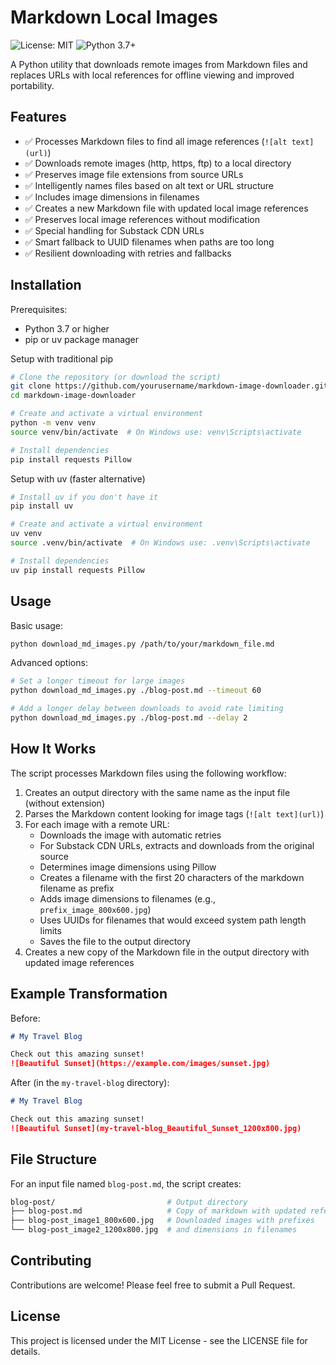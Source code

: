 # Markdown Local Images

<img alt="License: MIT" src="https://img.shields.io/badge/License-MIT-yellow.svg">&nbsp;<img alt="Python 3.7+" src="https://img.shields.io/badge/python-3.7+-blue.svg">

A Python utility that downloads remote images from Markdown files and replaces URLs with local references for offline viewing and improved portability.

## Features

* ✅ Processes Markdown files to find all image references (`![alt text](url)`)
* ✅ Downloads remote images (http, https, ftp) to a local directory
* ✅ Preserves image file extensions from source URLs
* ✅ Intelligently names files based on alt text or URL structure
* ✅ Includes image dimensions in filenames
* ✅ Creates a new Markdown file with updated local image references
* ✅ Preserves local image references without modification
* ✅ Special handling for Substack CDN URLs
* ✅ Smart fallback to UUID filenames when paths are too long
* ✅ Resilient downloading with retries and fallbacks

## Installation

Prerequisites:

* Python 3.7 or higher
* pip or uv package manager
  
Setup with traditional pip

```bash
# Clone the repository (or download the script)
git clone https://github.com/yourusername/markdown-image-downloader.git
cd markdown-image-downloader

# Create and activate a virtual environment
python -m venv venv
source venv/bin/activate  # On Windows use: venv\Scripts\activate

# Install dependencies
pip install requests Pillow
```

Setup with uv (faster alternative)

```bash
# Install uv if you don't have it
pip install uv

# Create and activate a virtual environment
uv venv
source .venv/bin/activate  # On Windows use: .venv\Scripts\activate

# Install dependencies
uv pip install requests Pillow
```

## Usage

Basic usage:

```bash
python download_md_images.py /path/to/your/markdown_file.md
```

Advanced options:

```bash
# Set a longer timeout for large images
python download_md_images.py ./blog-post.md --timeout 60

# Add a longer delay between downloads to avoid rate limiting
python download_md_images.py ./blog-post.md --delay 2
```

## How It Works

The script processes Markdown files using the following workflow:

1. Creates an output directory with the same name as the input file (without extension)
2. Parses the Markdown content looking for image tags (`![alt text](url)`)
3. For each image with a remote URL:
   * Downloads the image with automatic retries
   * For Substack CDN URLs, extracts and downloads from the original source
   * Determines image dimensions using Pillow
   * Creates a filename with the first 20 characters of the markdown filename as prefix
   * Adds image dimensions to filenames (e.g., `prefix_image_800x600.jpg`)
   * Uses UUIDs for filenames that would exceed system path length limits
   * Saves the file to the output directory
4. Creates a new copy of the Markdown file in the output directory with updated image references

## Example Transformation

Before:

```markdown
# My Travel Blog

Check out this amazing sunset!
![Beautiful Sunset](https://example.com/images/sunset.jpg)
```

After (in the `my-travel-blog` directory):

```markdown
# My Travel Blog

Check out this amazing sunset!
![Beautiful Sunset](my-travel-blog_Beautiful_Sunset_1200x800.jpg)
```

## File Structure

For an input file named `blog-post.md`, the script creates:

```bash
blog-post/                         # Output directory
├── blog-post.md                   # Copy of markdown with updated references
├── blog-post_image1_800x600.jpg   # Downloaded images with prefixes
└── blog-post_image2_1200x800.jpg  # and dimensions in filenames
```

## Contributing

Contributions are welcome! Please feel free to submit a Pull Request.

## License

This project is licensed under the MIT License - see the LICENSE file for details.
